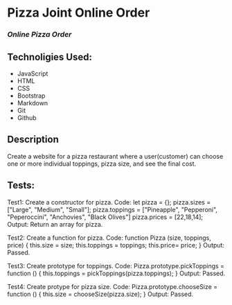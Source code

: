 # Pizza Joint Online Order

### _Online Pizza Order_

## Technoligies Used:

* JavaScript
* HTML
* CSS
* Bootstrap
* Markdown
* Git
* Github

## Description
Create a website for a pizza restaurant where a user(customer) can choose one or more individual toppings, pizza size, and see the final cost. 

## Tests:

Test1: Create a constructor for pizza.
Code: let pizza = {}; pizza.sizes = ["Large", "Medium", "Small"]; pizza.toppings =     ["Pineapple", "Pepperoni", "Peperoccini", "Anchovies", "Black Olives"]
pizza.prices = [22,18,14];
Output: Return an array for pizza. 

Test2: Create a function for pizza.
Code: function Pizza (size, toppings, price) {
  this.size = size;
  this.toppings = toppings;
  this.price= price;
}
Output: Passed. 

Test3: Create prototype for toppings.
Code: Pizza.prototype.pickToppings = function () {
    this.toppings = pickToppings(pizza.toppings);
}
Output: Passed. 

Test4: Create protype for pizza size. 
Code: Pizza.prototype.chooseSize = function () {
  this.size = chooseSize(pizza.size);
}
Output: Passed. 